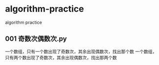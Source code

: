 # algorithm-practice

algorithm practice

## 001 奇数次偶数次.py

一个数组，只有一个数出现了奇数次，其余出现偶数次，找出那个数
一个数组，只有两个数出现了奇数次，其余出现偶数次，找出那两个数


